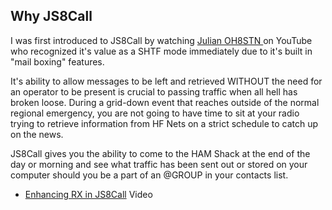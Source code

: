 ## Why JS8Call
I was first introduced to JS8Call by watching [Julian OH8STN ](https://youtube.com/playlist?list=PLKMrdrsNkFA7smIDRFoYEJYFY-0_i-Lto&si=3jDJr9qVp4MPw2EN) on YouTube who recognized it's value as a SHTF mode immediately due to it's built in "mail boxing" features.

It's ability to allow messages to be left and retrieved WITHOUT the need for an operator to be present is crucial to passing traffic when all hell has broken loose. During a grid-down event that reaches outside of the normal regional emergency,  you are not going to have time to sit at your radio trying to retrieve information from HF Nets on a strict schedule to catch up on the news.

JS8Call gives you the ability to come to the HAM Shack at the end of the day or morning and see what traffic has been sent out or stored on your computer should you be a part of an @GROUP in your contacts list.

- [Enhancing RX in JS8Call](https://youtu.be/2I3TnK-La6I) Video
